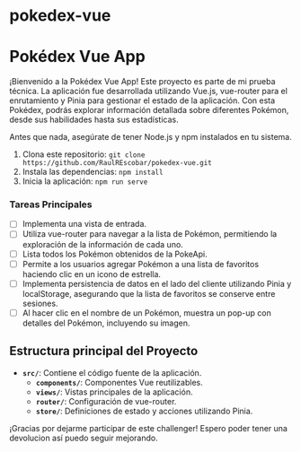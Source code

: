 # pokedex-vue

# Pokédex Vue App

¡Bienvenido a la Pokédex Vue App! Este proyecto es parte de mi prueba técnica. La aplicación fue desarrollada utilizando Vue.js, vue-router para el enrutamiento y Pinia para gestionar el estado de la aplicación. Con esta Pokédex, podrás explorar información detallada sobre diferentes Pokémon, desde sus habilidades hasta sus estadísticas.

Antes que nada, asegúrate de tener Node.js y npm instalados en tu sistema.

1. Clona este repositorio: `git clone https://github.com/RaulREscobar/pokedex-vue.git`
2. Instala las dependencias: `npm install`
3. Inicia la aplicación: `npm run serve`

### Tareas Principales

- [ ] Implementa una vista de entrada.
- [ ] Utiliza vue-router para navegar a la lista de Pokémon, permitiendo la exploración de la información de cada uno.
- [ ] Lista todos los Pokémon obtenidos de la PokeApi.
- [ ] Permite a los usuarios agregar Pokémon a una lista de favoritos haciendo clic en un icono de estrella.
- [ ] Implementa persistencia de datos en el lado del cliente utilizando Pinia y localStorage, asegurando que la lista de favoritos se conserve entre sesiones.
- [ ] Al hacer clic en el nombre de un Pokémon, muestra un pop-up con detalles del Pokémon, incluyendo su imagen.

## Estructura principal del Proyecto

- **`src/`**: Contiene el código fuente de la aplicación.
  - **`components/`**: Componentes Vue reutilizables.
  - **`views/`**: Vistas principales de la aplicación.
  - **`router/`**: Configuración de vue-router.
  - **`store/`**: Definiciones de estado y acciones utilizando Pinia.


¡Gracias por dejarme participar de este challenger! Espero poder tener una devolucion así puedo seguir mejorando.
